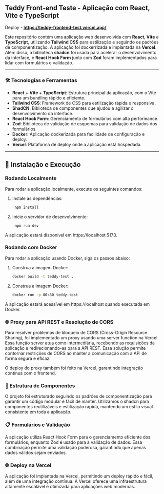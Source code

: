 ## Teddy Front-end Teste - Aplicação com React, Vite e TypeScript

Deploy - **https://teddy-frontend-test.vercel.app/**

Este repositório contém uma aplicação web desenvolvida com **React**, **Vite** e **TypeScript**, utilizando **Tailwind CSS** para estilização e seguindo os padrões de componentização. A aplicação foi dockerrizada e implantada na **Vercel**. Além disso, a biblioteca **shadcn** foi usada para acelerar o desenvolvimento da interface, e **React Hook Form** junto com **Zod** foram implementados para lidar com formulários e validação.

---

### 🛠️ Tecnologias e Ferramentas

- **React** + **Vite** + **TypeScript**: Estrutura principal da aplicação, com o Vite para um bundling rápido e eficiente.
- **Tailwind CSS**: Framework de CSS para estilização rápida e responsiva.
- **ShadCN**: Biblioteca de componentes que ajudou a agilizar o desenvolvimento da interface.
- **React Hook Form**: Gerenciamento de formulários com alta performance.
- **Zod**: Biblioteca de validação de esquemas para validação de dados dos formulários.
- **Docker**: Aplicação dockerizada para facilidade de configuração e deploy.
- **Vercel**: Plataforma de deploy onde a aplicação está hospedada.

---

## 🚀 Instalação e Execução

### Rodando Localmente

Para rodar a aplicação localmente, execute os seguintes comandos:

1. Instale as dependências:
   ```bash
    npm install
   ```
2. Inicie o servidor de desenvolvimento:
   ```bash
    npm run dev
   ```
A aplicação estará disponível em https://localhost:5173.
   
### Rodando com Docker
Para rodar a aplicação usando Docker, siga os passos abaixo:

1. Construa a imagem Docker:
    ```bash
    docker build -t teddy-test .
   ```
2. Construa a imagem Docker:
    ```bash
    docker run -p 80:80 teddy-test
   ```
A aplicação estará acessível em https://localhost quando executada em Docker.

### 🌐 Proxy para API REST e Resolução de CORS
Para resolver problemas de bloqueio de CORS (Cross-Origin Resource Sharing), foi implementado um proxy usando uma server function na Vercel. Essa função server atua como intermediária, recebendo as requisições da aplicação e redirecionando-as para a API REST. Essa solução permite contornar restrições de CORS ao manter a comunicação com a API de forma segura e eficaz.

O deploy do proxy também foi feito na Vercel, garantindo integração contínua com o frontend.


### 📂 Estrutura de Componentes
O projeto foi estruturado seguindo os padrões de componentização para garantir um código modular e fácil de manter. Utilizamos o shadcn para componentes reutilizáveis e estilização rápida, mantendo um estilo visual consistente em toda a aplicação.

### 📋 Formulários e Validação
A aplicação utiliza React Hook Form para o gerenciamento eficiente dos formulários, enquanto Zod é usado para a validação de dados. Essa combinação permite uma validação poderosa, garantindo que apenas dados válidos sejam enviados.


### 🌐 Deploy na Vercel
A aplicação foi implantada na Vercel, permitindo um deploy rápido e fácil, além de uma integração contínua. A Vercel oferece uma infraestrutura altamente escalável e otimizada para aplicações web modernas.